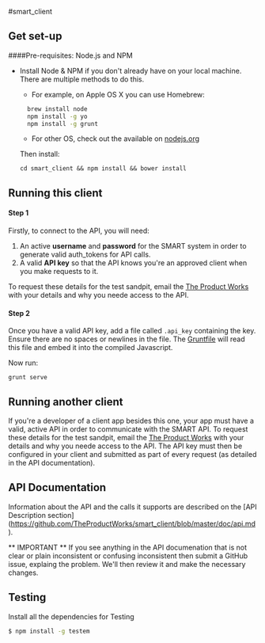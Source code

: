 #smart_client

## Get set-up

####Pre-requisites: Node.js and NPM

* Install Node & NPM if you don't already have on your local machine. There are multiple methods to do this.

  - For example, on Apple OS X you can use Homebrew:

  ```bash
    brew install node
    npm install -g yo
    npm install -g grunt
  ```
  - For other OS, check out the available on [nodejs.org](http://nodejs.org/download/)
  
  Then install:
  
   ```cd smart_client && npm install && bower install```

## Running this client

#### Step 1

Firstly, to connect to the API, you will need:

1. An active __username__ and __password__ for the SMART system in order to generate valid auth_tokens for API calls.
2. A valid __API key__ so that the API knows you're an approved client when you make requests to it. 

To request these details for the test sandpit, email the [The Product Works](http://www.theproduct.works/contact-us) with your details and why you neede access to the API.

#### Step 2
Once you have a valid API key, add a file called ```.api_key``` containing the key. Ensure there are no spaces or newlines in the file. 
The [Gruntfile](https://github.com/TheProductWorks/smart_client/blob/master/Gruntfile.js#L246) will read this file and embed it into the compiled Javascript.

Now run:

  ```grunt serve```

## Running another client

If you're a developer of a client app besides this one, your app must have a valid, active API in order to communicate with the SMART API.
To request these details for the test sandpit, email the [The Product Works](http://www.theproduct.works/contact-us) with your details and why you neede access to the API. 
The API key must then be configured in your client and submitted as part of every request (as detailed in the API documentation).

## API Documentation

Information about the API and the calls it supports are described on the [API Description section] (https://github.com/TheProductWorks/smart_client/blob/master/doc/api.md). 

** IMPORTANT ** 
If you see anything in the API documenation that is not clear or plain inconsistent or confusing inconsistent then submit a GitHub issue, explaing the problem. We'll then review it and make the necessary changes.

## Testing

Install all the dependencies for Testing

  ```bash
  $ npm install -g testem
  ```
